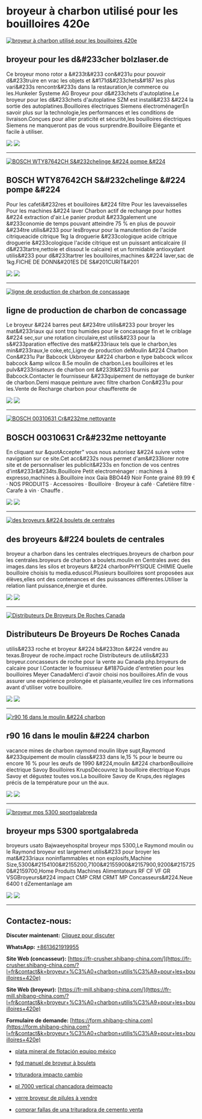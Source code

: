 # broyeur à charbon utilisé pour les bouilloires 420e

<a href="https://swt.shibang-china.com/?l=fr&img&k=broyeur+%C3%A0+charbon+utilis%C3%A9+pour+les+bouilloires+420e" target="_blank">![broyeur à charbon utilisé pour les bouilloires 420e](http://static.shibang-china.com/all-800x300/246.jpg)</a>

## broyeur pour les d&#233cher bolzlaser.de
Ce broyeur mono rotor a &#233t&#233 con&#231u pour pouvoir d&#233truire en vrac les objets et &#171d&#233chets&#187 les plus vari&#233s rencontr&#233s dans la restauration,le commerce ou les.Hunkeler Systeme AG Broyeur pour d&#233chets d'autoplatine.Le broyeur pour les d&#233chets d'autoplatine SZM est install&#233 &#224 la sortie des autoplatines.Bouilloires électriques Siemens électroménagerEn savoir plus sur la technologie,les performances et les conditions de livraison.Conçues pour allier praticité et sécurité,les bouilloires électriques Siemens ne manqueront pas de vous surprendre.Bouilloire Elégante et facile à utiliser.


<a href="https://whatsapp.shibangsoft.com/WhatsApp.php" target="_blank" title="WhatsApp">![](http://static.shibang-china.com/icon/whatsapp.png)</a> <a href="https://swt.shibang-china.com/?l=fr&icon&k=broyeur+%C3%A0+charbon+utilis%C3%A9+pour+les+bouilloires+420e" target="_blank">![](http://static.shibang-china.com/icon/chat-fr.png)</a>

---

<a href="https://swt.shibang-china.com/?l=fr&img&k=broyeur+%C3%A0+charbon+utilis%C3%A9+pour+les+bouilloires+420e" target="_blank">![BOSCH WTY87642CH S&#232chelinge &#224 pompe &#224](http://static.shibang-china.com/all-800x300/1378.jpg)</a>

## BOSCH WTY87642CH S&#232chelinge &#224 pompe &#224
Pour les cafeti&#232res et bouilloires &#224 filtre Pour les lavevaisselles Pour les machines &#224 laver Charbon actif de rechange pour hottes &#224 extraction d'air.Le panier produit &#233galement une &#233conomie de temps pouvant atteindre 75 % en plus de pouvoir &#234tre utilis&#233 pour lesBroyeur pour la manutention de l'acide citriqueacide citrique 1kg la droguerie &#233cologique acide citrique droguerie &#233cologique l'acide citrique est un puissant anticalcaire (il d&#233tartre,nettoie et dissout le calcaire) et un formidable antioxydant utilis&#233 pour d&#233tartrer les bouilloires,machines &#224 laver,sac de 1kg.FICHE DE DONN&#201ES DE S&#201CURIT&#201


<a href="https://whatsapp.shibangsoft.com/WhatsApp.php" target="_blank" title="WhatsApp">![](http://static.shibang-china.com/icon/whatsapp.png)</a> <a href="https://swt.shibang-china.com/?l=fr&icon&k=broyeur+%C3%A0+charbon+utilis%C3%A9+pour+les+bouilloires+420e" target="_blank">![](http://static.shibang-china.com/icon/chat-fr.png)</a>

---

<a href="https://swt.shibang-china.com/?l=fr&img&k=broyeur+%C3%A0+charbon+utilis%C3%A9+pour+les+bouilloires+420e" target="_blank">![ligne de production de charbon de concassage](http://static.shibang-china.com/all-800x300/1334.jpg)</a>

## ligne de production de charbon de concassage
Le broyeur &#224 barres peut &#234tre utilis&#233 pour broyer les mat&#233riaux qui sont trop humides pour le concassage fin et le criblage &#224 sec,sur une rotation circulaire,est utilis&#233 pour la s&#233paration effective des mat&#233riaux tels que le charbon,les min&#233raux,le coke,etc,Ligne de production deMoulin &#224 Charbon Con&#231u Par Babcock Ukbroyeur &#224 charbon e type babcock wilcox babcock &amp wilcox 8.5e moulin de charbon.Les bouilloires et les pulv&#233risateurs de charbon ont &#233t&#233 fournis par Babcock.Contacter le fournisseur &#233quipement de nettoyage de bunker de charbon.Demi masque peinture avec filtre charbon Con&#231u pour les.Vente de Recharge charbon pour chaufferette de


<a href="https://whatsapp.shibangsoft.com/WhatsApp.php" target="_blank" title="WhatsApp">![](http://static.shibang-china.com/icon/whatsapp.png)</a> <a href="https://swt.shibang-china.com/?l=fr&icon&k=broyeur+%C3%A0+charbon+utilis%C3%A9+pour+les+bouilloires+420e" target="_blank">![](http://static.shibang-china.com/icon/chat-fr.png)</a>

---

<a href="https://swt.shibang-china.com/?l=fr&img&k=broyeur+%C3%A0+charbon+utilis%C3%A9+pour+les+bouilloires+420e" target="_blank">![BOSCH 00310631 Cr&#232me nettoyante](http://static.shibang-china.com/all-800x300/1016.jpg)</a>

## BOSCH 00310631 Cr&#232me nettoyante
En cliquant sur &quotAccepter" vous nous autorisez &#224 suivre votre navigation sur ce site.Cet acc&#232s nous permet d'am&#233liorer notre site et de personnaliser les publicit&#233s en fonction de vos centres d'int&#233r&#234ts.Bouilloire Petit electroménager : machines à expresso,machines à.Bouilloire inox Gaia BBO449 Noir Fonte grainé 89.99 € &middot; NOS PRODUITS &middot; Accessoires &middot; Bouilloire &middot; Broyeur à café &middot; Cafetière filtre &middot; Carafe à vin &middot; Chauffe .


<a href="https://whatsapp.shibangsoft.com/WhatsApp.php" target="_blank" title="WhatsApp">![](http://static.shibang-china.com/icon/whatsapp.png)</a> <a href="https://swt.shibang-china.com/?l=fr&icon&k=broyeur+%C3%A0+charbon+utilis%C3%A9+pour+les+bouilloires+420e" target="_blank">![](http://static.shibang-china.com/icon/chat-fr.png)</a>

---

<a href="https://swt.shibang-china.com/?l=fr&img&k=broyeur+%C3%A0+charbon+utilis%C3%A9+pour+les+bouilloires+420e" target="_blank">![des broyeurs &#224 boulets de centrales](http://static.shibang-china.com/all-800x300/1158.jpg)</a>

## des broyeurs &#224 boulets de centrales
broyeur a charbon dans les centrales electriques.broyeurs de charbon pour les centrales.broyeurs de charbon a boulets.moulin en Centrales avec des images.dans les silos et broyeurs &#224 charbonPHYSIQUE CHIMIE Quelle bouilloire choisis tu media.eduscol.Plusieurs bouilloires sont proposées aux élèves,elles ont des contenances et des puissances différentes.Utiliser la relation liant puissance,énergie et durée.


<a href="https://whatsapp.shibangsoft.com/WhatsApp.php" target="_blank" title="WhatsApp">![](http://static.shibang-china.com/icon/whatsapp.png)</a> <a href="https://swt.shibang-china.com/?l=fr&icon&k=broyeur+%C3%A0+charbon+utilis%C3%A9+pour+les+bouilloires+420e" target="_blank">![](http://static.shibang-china.com/icon/chat-fr.png)</a>

---

<a href="https://swt.shibang-china.com/?l=fr&img&k=broyeur+%C3%A0+charbon+utilis%C3%A9+pour+les+bouilloires+420e" target="_blank">![Distributeurs De Broyeurs De Roches Canada](http://static.shibang-china.com/all-800x300/119.jpg)</a>

## Distributeurs De Broyeurs De Roches Canada
utilis&#233 roche et broyeur &#224 b&#233ton &#224 vendre au texas.Broyeur de roche.impact roche Distributeurs de.utilis&#233 broyeur.concasseurs de roche pour la vente au Canada php.broyeurs de calcaire pour l.Contacter le fournisseur &#187Guide d&#39;entretien pour les bouilloires Meyer CanadaMerci d&#39;avoir choisi nos bouilloires.Afin de vous assurer une expérience prolongée et plaisante,veuillez lire ces informations avant d&#39;utiliser votre bouilloire.


<a href="https://whatsapp.shibangsoft.com/WhatsApp.php" target="_blank" title="WhatsApp">![](http://static.shibang-china.com/icon/whatsapp.png)</a> <a href="https://swt.shibang-china.com/?l=fr&icon&k=broyeur+%C3%A0+charbon+utilis%C3%A9+pour+les+bouilloires+420e" target="_blank">![](http://static.shibang-china.com/icon/chat-fr.png)</a>

---

<a href="https://swt.shibang-china.com/?l=fr&img&k=broyeur+%C3%A0+charbon+utilis%C3%A9+pour+les+bouilloires+420e" target="_blank">![r90 16 dans le moulin &#224 charbon](http://static.shibang-china.com/all-800x300/813.jpg)</a>

## r90 16 dans le moulin &#224 charbon
vacance mines de charbon raymond moulin libye supt,Raymond &#233quipement de moulin class&#233 dans le,15 % pour le beurre ou encore 16 % pour les œufs de 1990 &#224,moulin &#224 charbonBouilloire électrique Savoy Bouilloires KrupsDécouvrez la bouilloire électrique Krups Savoy et dégustez toutes vos.La bouilloire Savoy de Krups,des réglages précis de la température pour un thé aux.


<a href="https://whatsapp.shibangsoft.com/WhatsApp.php" target="_blank" title="WhatsApp">![](http://static.shibang-china.com/icon/whatsapp.png)</a> <a href="https://swt.shibang-china.com/?l=fr&icon&k=broyeur+%C3%A0+charbon+utilis%C3%A9+pour+les+bouilloires+420e" target="_blank">![](http://static.shibang-china.com/icon/chat-fr.png)</a>

---

<a href="https://swt.shibang-china.com/?l=fr&img&k=broyeur+%C3%A0+charbon+utilis%C3%A9+pour+les+bouilloires+420e" target="_blank">![broyeur mps 5300 sportgalabreda](http://static.shibang-china.com/all-800x300/1180.jpg)</a>

## broyeur mps 5300 sportgalabreda
broyeurs usato Bajwaeyehospital broyeur mps 5300,Le Raymond moulin ou le Raymond broyeur est largement utilis&#233 pour broyer les mat&#233riaux noninflammables et non explosifs,Machine Size,5300&#2154100&#2155200,7100&#2155900&#2157900,9200&#2157250&#2159700,Home Produits Machines Alimentateurs RF CF VF GR VSGBroyeurs&#224 impact CMP CRM CRMT MP Concasseurs&#224.Neue 6400 t dZementanlage am

<a href="https://whatsapp.shibangsoft.com/WhatsApp.php" target="_blank" title="WhatsApp">![](http://static.shibang-china.com/icon/whatsapp.png)</a> <a href="https://swt.shibang-china.com/?l=fr&icon&k=broyeur+%C3%A0+charbon+utilis%C3%A9+pour+les+bouilloires+420e" target="_blank">![](http://static.shibang-china.com/icon/chat-fr.png)</a>

---
## Contactez-nous:

**Discuter maintenant:** [Cliquez pour discuter](https://swt.shibang-china.com?l=fr&contact&k=broyeur+%C3%A0+charbon+utilis%C3%A9+pour+les+bouilloires+420e)

**WhatsApp:**  [+8613621919955](https://whatsapp.shibangsoft.com/WhatsApp.php)

**Site Web (concasseur):** [https://fr-crusher.shibang-china.com/](https://fr-crusher.shibang-china.com/?l=fr&contact&k=broyeur+%C3%A0+charbon+utilis%C3%A9+pour+les+bouilloires+420e)

**Site Web (broyeur):** [https://fr-mill.shibang-china.com/](https://fr-mill.shibang-china.com/?l=fr&contact&k=broyeur+%C3%A0+charbon+utilis%C3%A9+pour+les+bouilloires+420e)

**Formulaire de demande:** [https://form.shibang-china.com](https://form.shibang-china.com?l=fr&contact&k=broyeur+%C3%A0+charbon+utilis%C3%A9+pour+les+bouilloires+420e)

* [plata mineral de flotación equipo méxico](../65/plata%20mineral%20de%20flotaci%C3%B3n%20equipo%20m%C3%A9xico.md)

* [fgd manuel de broyeur à boulets](../65/fgd%20manuel%20de%20broyeur%20%C3%A0%20boulets.md)

* [trituradora impacto cambio](../63/trituradora%20impacto%20cambio.md)

* [pl 7000 vertical chancadora deimpacto](../62/pl%207000%20vertical%20chancadora%20deimpacto.md)

* [verre broyeur de pilules à vendre](../65/verre%20broyeur%20de%20pilules%20%C3%A0%20vendre.md)

* [comprar fallas de una trituradora de cemento venta](../64/comprar%20fallas%20de%20una%20trituradora%20de%20cemento%20venta.md)
